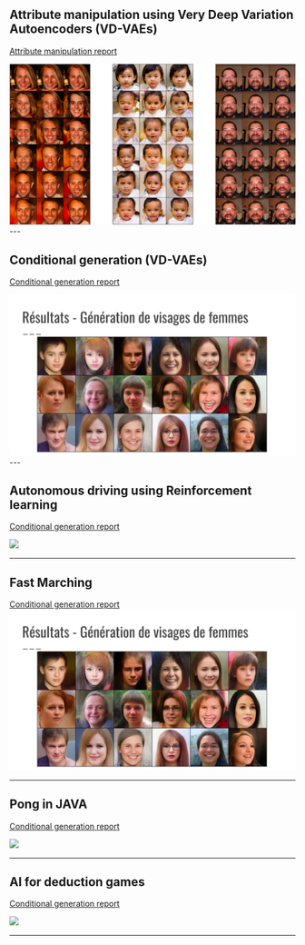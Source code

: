 
## Attribute manipulation using Very Deep Variation Autoencoders (VD-VAEs)
[Attribute manipulation report](/pdf/Attribute_manipulation.pdf)

<img src="images/image14.png?raw=true"/>
---



## Conditional generation (VD-VAEs)
[Conditional generation report](/pdf/Conditional_generation.pdf)

<img src="images/image5.png?raw=true"/>
---

## Autonomous driving using Reinforcement learning
[Conditional generation report](/pdf/Conditional_generation.pdf)

<img src="images/image.png?raw=true"/>

---


## Fast Marching
[Conditional generation report](/pdf/Conditional_generation.pdf)
<img src="images/image5.png?raw=true"/>

---

## Pong in JAVA
[Conditional generation report](/pdf/Conditional_generation.pdf)

<img src="images/image.png?raw=true"/>

---

## AI for deduction games
[Conditional generation report](/pdf/Conditional_generation.pdf)

<img src="images/image.png?raw=true"/>

---

